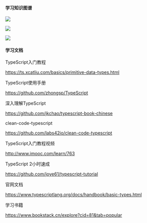 #### 学习知识图谱

![](https://p3-juejin.byteimg.com/tos-cn-i-k3u1fbpfcp/a347507aaf9e45beace9fc364d5c76eb~tplv-k3u1fbpfcp-zoom-1.image)

![](https://p3-juejin.byteimg.com/tos-cn-i-k3u1fbpfcp/ae70fabe7a47406ea494ba90e55658c3~tplv-k3u1fbpfcp-zoom-1.image)

![](https://p3-juejin.byteimg.com/tos-cn-i-k3u1fbpfcp/93e6051449a7401bb0ee5ef07fd27aad~tplv-k3u1fbpfcp-zoom-1.image)

#### 学习文档

TypeScript入门教程

<https://ts.xcatliu.com/basics/primitive-data-types.html>

TypeScript使用手册

<https://github.com/zhongsp/TypeScript>

深入理解TypeScript

<https://github.com/jkchao/typescript-book-chinese>

clean-code-typescript

<https://github.com/labs42io/clean-code-typescript>

TypeScript入门教程视频

<http://www.imooc.com/learn/763>

TypeScript 2小时速成

<https://github.com/joye61/typescript-tutorial>

官网文档

<https://www.typescriptlang.org/docs/handbook/basic-types.html>

学习书籍

<https://www.bookstack.cn/explore?cid=81&tab=popular>